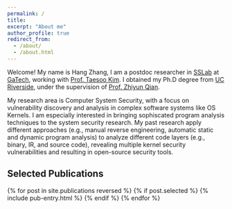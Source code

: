 ```yaml
---
permalink: /
title:
excerpt: "About me"
author_profile: true
redirect_from: 
  - /about/
  - /about.html
---
```


Welcome! My name is Hang Zhang, I am a postdoc researcher in [SSLab](https://gts3.org) at [GaTech](https://www.gatech.edu), 
working with [Prof. Taesoo Kim](https://taesoo.kim).
I obtained my Ph.D degree from [UC Riverside](https://www.ucr.edu), under the supervision of 
[Prof. Zhiyun Qian](https://www.cs.ucr.edu/~zhiyunq/).  

My research area is Computer System Security, with a focus on vulnerability discovery and analysis in complex software
systems like OS Kernels. I am especially interested in bringing sophiscated program analysis techniques to the system security
research.
My past research apply different approaches (e.g., manual reverse engineering, automatic static and dynamic
program analysis) to analyze different code layers (e.g., binary, IR, and source code), revealing multiple kernel security 
vulnerabilities and resulting in open-source security tools.  

## Selected Publications  
{% for post in site.publications reversed %}
  {% if post.selected %}
    {% include pub-entry.html %}
  {% endif %}
{% endfor %}
